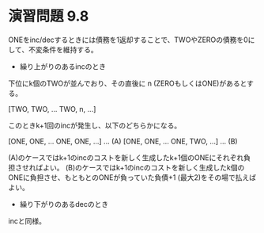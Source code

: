 # 演習問題 9.8

ONEをinc/decするときには債務を1返却することで、TWOやZEROの債務を0にして、不変条件を維持する。

* 繰り上がりのあるincのとき

下位にk個のTWOが並んでおり、その直後に n (ZEROもしくはONE)があるとする。

  [TWO, TWO, ... TWO, n, ...]

このときk+1回のincが発生し、以下のどちらかになる。

  [ONE, ONE, ... ONE, ONE, ...] ... (A)
  [ONE, ONE, ... ONE, TWO, ...] ... (B)

(A)のケースではk+1のincのコストを新しく生成したk+1個のONEにそれぞれ負担させればよい。
(B)のケースではk+1のincのコストを新しく生成したk個のONEに負担させ、もともとのONEが負っていた負債+1 (最大2)をその場で払えばよい。

* 繰り下がりのあるdecのとき

incと同様。
